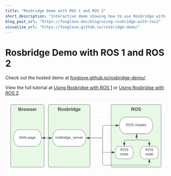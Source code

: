 ```yaml
---
title: "Rosbridge Demo with ROS 1 and ROS 2"
short_description: "Interactive demo showing how to use Rosbridge with ROS"
blog_post_url: "https://foxglove.dev/blog/using-rosbridge-with-ros2"
visualize_url: "https://foxglove.github.io/rosbridge-demo/"
---
```


# Rosbridge Demo with ROS 1 and ROS 2

Check out the hosted demo at [foxglove.github.io/rosbridge-demo/](https://foxglove.github.io/rosbridge-demo/).

View the full tutorial at [Using Rosbridge with ROS 1](https://foxglove.dev/blog/using-rosbridge-with-ros1) or [Using Rosbridge with ROS 2](https://foxglove.dev/blog/using-rosbridge-with-ros2).

![Rosbridge diagram](./hero.webp)
